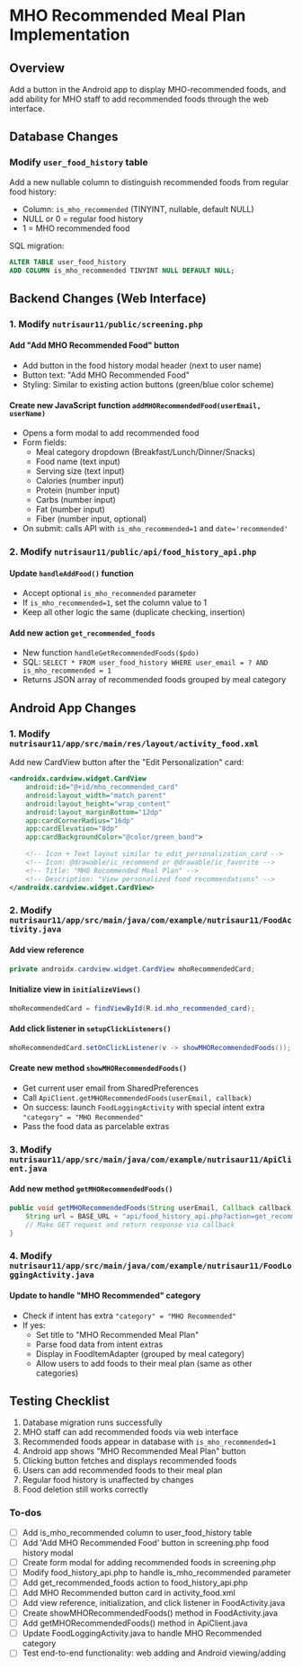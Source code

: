 <!-- 57a22406-8446-418d-8071-d83270ca8faf e5f5680a-4b9a-4b82-b509-e0621297c0fe -->
# MHO Recommended Meal Plan Implementation

## Overview

Add a button in the Android app to display MHO-recommended foods, and add ability for MHO staff to add recommended foods through the web interface.

## Database Changes

### Modify `user_food_history` table

Add a new nullable column to distinguish recommended foods from regular food history:

- Column: `is_mho_recommended` (TINYINT, nullable, default NULL)
- NULL or 0 = regular food history
- 1 = MHO recommended food

SQL migration:

```sql
ALTER TABLE user_food_history 
ADD COLUMN is_mho_recommended TINYINT NULL DEFAULT NULL;
```

## Backend Changes (Web Interface)

### 1. Modify `nutrisaur11/public/screening.php`

#### Add "Add MHO Recommended Food" button

- Add button in the food history modal header (next to user name)
- Button text: "Add MHO Recommended Food"
- Styling: Similar to existing action buttons (green/blue color scheme)

#### Create new JavaScript function `addMHORecommendedFood(userEmail, userName)`

- Opens a form modal to add recommended food
- Form fields:
  - Meal category dropdown (Breakfast/Lunch/Dinner/Snacks)
  - Food name (text input)
  - Serving size (text input)
  - Calories (number input)
  - Protein (number input)
  - Carbs (number input)
  - Fat (number input)
  - Fiber (number input, optional)
- On submit: calls API with `is_mho_recommended=1` and `date='recommended'`

### 2. Modify `nutrisaur11/public/api/food_history_api.php`

#### Update `handleAddFood()` function

- Accept optional `is_mho_recommended` parameter
- If `is_mho_recommended=1`, set the column value to 1
- Keep all other logic the same (duplicate checking, insertion)

#### Add new action `get_recommended_foods`

- New function `handleGetRecommendedFoods($pdo)`
- SQL: `SELECT * FROM user_food_history WHERE user_email = ? AND is_mho_recommended = 1`
- Returns JSON array of recommended foods grouped by meal category

## Android App Changes

### 1. Modify `nutrisaur11/app/src/main/res/layout/activity_food.xml`

Add new CardView button after the "Edit Personalization" card:

```xml
<androidx.cardview.widget.CardView
    android:id="@+id/mho_recommended_card"
    android:layout_width="match_parent"
    android:layout_height="wrap_content"
    android:layout_marginBottom="12dp"
    app:cardCornerRadius="16dp"
    app:cardElevation="8dp"
    app:cardBackgroundColor="@color/green_band">
    
    <!-- Icon + Text layout similar to edit_personalization_card -->
    <!-- Icon: @drawable/ic_recommend or @drawable/ic_favorite -->
    <!-- Title: "MHO Recommended Meal Plan" -->
    <!-- Description: "View personalized food recommendations" -->
</androidx.cardview.widget.CardView>
```

### 2. Modify `nutrisaur11/app/src/main/java/com/example/nutrisaur11/FoodActivity.java`

#### Add view reference

```java
private androidx.cardview.widget.CardView mhoRecommendedCard;
```

#### Initialize view in `initializeViews()`

```java
mhoRecommendedCard = findViewById(R.id.mho_recommended_card);
```

#### Add click listener in `setupClickListeners()`

```java
mhoRecommendedCard.setOnClickListener(v -> showMHORecommendedFoods());
```

#### Create new method `showMHORecommendedFoods()`

- Get current user email from SharedPreferences
- Call `ApiClient.getMHORecommendedFoods(userEmail, callback)`
- On success: launch `FoodLoggingActivity` with special intent extra `"category" = "MHO Recommended"`
- Pass the food data as parcelable extras

### 3. Modify `nutrisaur11/app/src/main/java/com/example/nutrisaur11/ApiClient.java`

#### Add new method `getMHORecommendedFoods()`

```java
public void getMHORecommendedFoods(String userEmail, Callback callback) {
    String url = BASE_URL + "api/food_history_api.php?action=get_recommended_foods&user_email=" + userEmail;
    // Make GET request and return response via callback
}
```

### 4. Modify `nutrisaur11/app/src/main/java/com/example/nutrisaur11/FoodLoggingActivity.java`

#### Update to handle "MHO Recommended" category

- Check if intent has extra `"category" = "MHO Recommended"`
- If yes:
  - Set title to "MHO Recommended Meal Plan"
  - Parse food data from intent extras
  - Display in FoodItemAdapter (grouped by meal category)
  - Allow users to add foods to their meal plan (same as other categories)

## Testing Checklist

1. Database migration runs successfully
2. MHO staff can add recommended foods via web interface
3. Recommended foods appear in database with `is_mho_recommended=1`
4. Android app shows "MHO Recommended Meal Plan" button
5. Clicking button fetches and displays recommended foods
6. Users can add recommended foods to their meal plan
7. Regular food history is unaffected by changes
8. Food deletion still works correctly

### To-dos

- [ ] Add is_mho_recommended column to user_food_history table
- [ ] Add 'Add MHO Recommended Food' button in screening.php food history modal
- [ ] Create form modal for adding recommended foods in screening.php
- [ ] Modify food_history_api.php to handle is_mho_recommended parameter
- [ ] Add get_recommended_foods action to food_history_api.php
- [ ] Add MHO Recommended button card in activity_food.xml
- [ ] Add view reference, initialization, and click listener in FoodActivity.java
- [ ] Create showMHORecommendedFoods() method in FoodActivity.java
- [ ] Add getMHORecommendedFoods() method in ApiClient.java
- [ ] Update FoodLoggingActivity.java to handle MHO Recommended category
- [ ] Test end-to-end functionality: web adding and Android viewing/adding